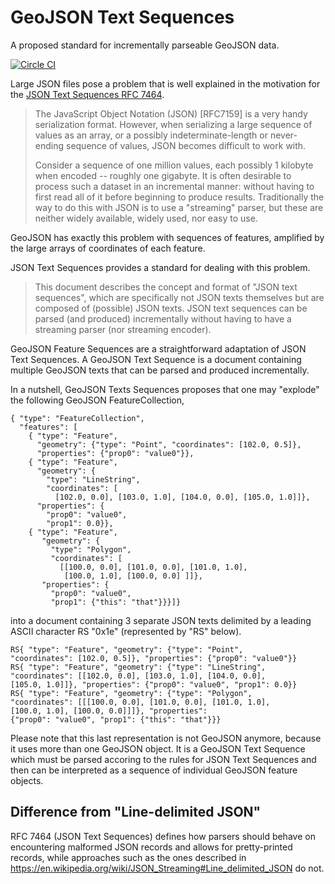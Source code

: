 # GeoJSON Text Sequences

A proposed standard for incrementally parseable GeoJSON data.

[![Circle CI](https://circleci.com/gh/geojson/geojson-text-sequences.svg?style=svg)](https://circleci.com/gh/geojson/geojson-text-sequences)

Large JSON files pose a problem that is well explained in the motivation for
the [JSON Text Sequences RFC 7464](https://tools.ietf.org/html/rfc7464).

> The JavaScript Object Notation (JSON) [RFC7159] is a very handy
serialization format.  However, when serializing a large sequence of
values as an array, or a possibly indeterminate-length or
never-ending sequence of values, JSON becomes difficult to work with.
>
> Consider a sequence of one million values, each possibly 1 kilobyte
when encoded -- roughly one gigabyte.  It is often desirable to
process such a dataset in an incremental manner: without having to
first read all of it before beginning to produce results.
Traditionally the way to do this with JSON is to use a "streaming"
parser, but these are neither widely available, widely used, nor easy
to use.

GeoJSON has exactly this problem with sequences of features, amplified by the
large arrays of coordinates of each feature.

JSON Text Sequences provides a standard for dealing with this problem.

> This document describes the concept and format of "JSON text
sequences", which are specifically not JSON texts themselves but are
composed of (possible) JSON texts.  JSON text sequences can be parsed
(and produced) incrementally without having to have a streaming
parser (nor streaming encoder).

GeoJSON Feature Sequences are a straightforward adaptation of JSON Text
Sequences. A GeoJSON Text Sequence is a document containing multiple GeoJSON
texts that can be parsed and produced incrementally.

In a nutshell, GeoJSON Texts Sequences proposes that one may "explode" the
following GeoJSON FeatureCollection,

```
{ "type": "FeatureCollection",
  "features": [
    { "type": "Feature",
      "geometry": {"type": "Point", "coordinates": [102.0, 0.5]},
      "properties": {"prop0": "value0"}},
    { "type": "Feature",
      "geometry": {
        "type": "LineString",
        "coordinates": [
          [102.0, 0.0], [103.0, 1.0], [104.0, 0.0], [105.0, 1.0]]},
      "properties": {
        "prop0": "value0",
        "prop1": 0.0}},
    { "type": "Feature",
       "geometry": {
         "type": "Polygon",
         "coordinates": [
           [[100.0, 0.0], [101.0, 0.0], [101.0, 1.0],
            [100.0, 1.0], [100.0, 0.0] ]]},
       "properties": {
         "prop0": "value0",
         "prop1": {"this": "that"}}}]}
```

into a document containing 3 separate JSON texts delimited by a leading ASCII
character RS "0x1e" (represented by "RS" below).

```
RS{ "type": "Feature", "geometry": {"type": "Point",
"coordinates": [102.0, 0.5]}, "properties": {"prop0": "value0"}}
RS{ "type": "Feature", "geometry": {"type": "LineString",
"coordinates": [[102.0, 0.0], [103.0, 1.0], [104.0, 0.0],
[105.0, 1.0]]}, "properties": {"prop0": "value0", "prop1": 0.0}}
RS{ "type": "Feature", "geometry": {"type": "Polygon",
"coordinates": [[[100.0, 0.0], [101.0, 0.0], [101.0, 1.0],
[100.0, 1.0], [100.0, 0.0]]]}, "properties":
{"prop0": "value0", "prop1": {"this": "that"}}}
```

Please note that this last representation is not GeoJSON anymore, because it
uses more than one GeoJSON object. It is a GeoJSON Text Sequence which must be
parsed accoring to the rules for JSON Text Sequences and then can be
interpreted as a sequence of individual GeoJSON feature objects.

## Difference from "Line-delimited JSON"

RFC 7464 (JSON Text Sequences) defines how parsers should behave on
encountering malformed JSON records and allows for pretty-printed records,
while approaches such as the ones described in
https://en.wikipedia.org/wiki/JSON_Streaming#Line_delimited_JSON do not.

